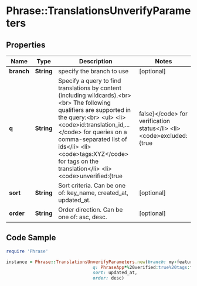 # Phrase::TranslationsUnverifyParameters

## Properties

Name | Type | Description | Notes
------------ | ------------- | ------------- | -------------
**branch** | **String** | specify the branch to use | [optional] 
**q** | **String** | Specify a query to find translations by content (including wildcards).&lt;br&gt;&lt;br&gt; The following qualifiers are supported in the query:&lt;br&gt; &lt;ul&gt;   &lt;li&gt;&lt;code&gt;id:translation_id,...&lt;/code&gt; for queries on a comma-separated list of ids&lt;/li&gt;   &lt;li&gt;&lt;code&gt;tags:XYZ&lt;/code&gt; for tags on the translation&lt;/li&gt;   &lt;li&gt;&lt;code&gt;unverified:{true|false}&lt;/code&gt; for verification status&lt;/li&gt;   &lt;li&gt;&lt;code&gt;excluded:{true|false}&lt;/code&gt; for exclusion status&lt;/li&gt;   &lt;li&gt;&lt;code&gt;updated_at:{&gt;&#x3D;|&lt;&#x3D;}2013-02-21T00:00:00Z&lt;/code&gt; for date range queries&lt;/li&gt; &lt;/ul&gt; Find more examples &lt;a href&#x3D;\&quot;#overview--usage-examples\&quot;&gt;here&lt;/a&gt;.  | [optional] 
**sort** | **String** | Sort criteria. Can be one of: key_name, created_at, updated_at. | [optional] 
**order** | **String** | Order direction. Can be one of: asc, desc. | [optional] 

## Code Sample

```ruby
require 'Phrase'

instance = Phrase::TranslationsUnverifyParameters.new(branch: my-feature-branch,
                                 q: PhraseApp*%20verified:true%20tags:feature,center,
                                 sort: updated_at,
                                 order: desc)
```


